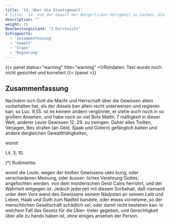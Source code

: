 ```yaml
---
title: '14. Uber die Staatsgewalt'
# title: '14. Von der Gewalt der Bürgerlichen Obrigkeit in Sachen, die bloß die Religion und das Gewissen angehen.'
description: ""
weight: 15
Bearbeitungsstand: "1.Durchsicht"
Schlagworte:
  - 'zusammenfassung'
  - 'Gewalt'
  - 'Staat'
  - 'Regierung'
---
```


{{< panel status="warning" title="warning" >}}Rohdaten: Text wurde noch nicht gesichtet und korreliert.{{< /panel >}}
<!-- seite 671 -->


Zusammenfassung
---------------

Nachdem sich Gott die Macht und Herrschaft über
die Gewissen allein vorbehalten hat, als der diesels
ben allein recht unterweisen und regieren kan; so Luc. 9,55.
ist es keinem andern vergönnet, er stehe auch noch
in so großem Ansehen, und habe noch so viel Bots Matth. 7
máßigkeit in dieser Welt, anderer Leute Gewissen 12. 29.
zu zwingen. Daher alles Todten, Verjagen, Bes
strafen (an Geld, Sjaab und Gütern) gefänglich
balten und andere dergleichen Gewaltthätigkeiten,

womit

Lit. 3, 10.

(*) Rudimentis.
<!-- seite 672 -->
 woinit die Leute, wegen der bloßen Gewissens-utes
bung, oder verschiedenen Meinung, oder äusser-
lichen Verehrung Gottes, angefochten werden,
von dem mörderischen Geist Cains herrührt, und
der Wahrheit entgegen ist. Jedoch jederzeit mit
diesem Sorbehalt, daß niemand unter dem Vors
wand des Gewissens seinem Nädysten an seinem
Leib und Leben, Haab und Guth zum Nadteil
bandele, oder etwas vornelyme, so der menschlichen
Gesellschaft schädlich sei, oder damit nicht bestehen
kan: In welchem Fall das Gesetz für die Über-
treter gegeben, und Gerechtigkeit über alle zu hands
haben ist, ohne einiges ansehen der Person.
